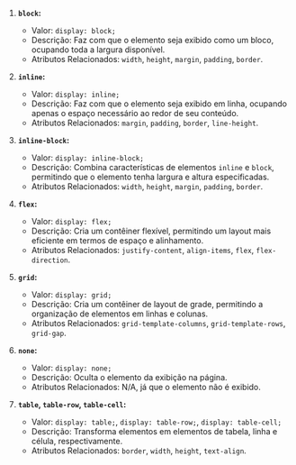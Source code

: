 1. **`block`:**
   - Valor: `display: block;`
   - Descrição: Faz com que o elemento seja exibido como um bloco, ocupando toda a largura disponível.
   - Atributos Relacionados: `width`, `height`, `margin`, `padding`, `border`.

2. **`inline`:**
   - Valor: `display: inline;`
   - Descrição: Faz com que o elemento seja exibido em linha, ocupando apenas o espaço necessário ao redor de seu conteúdo.
   - Atributos Relacionados: `margin`, `padding`, `border`, `line-height`.

3. **`inline-block`:**
   - Valor: `display: inline-block;`
   - Descrição: Combina características de elementos `inline` e `block`, permitindo que o elemento tenha largura e altura especificadas.
   - Atributos Relacionados: `width`, `height`, `margin`, `padding`, `border`.

4. **`flex`:**
   - Valor: `display: flex;`
   - Descrição: Cria um contêiner flexível, permitindo um layout mais eficiente em termos de espaço e alinhamento.
   - Atributos Relacionados: `justify-content`, `align-items`, `flex`, `flex-direction`.

5. **`grid`:**
   - Valor: `display: grid;`
   - Descrição: Cria um contêiner de layout de grade, permitindo a organização de elementos em linhas e colunas.
   - Atributos Relacionados: `grid-template-columns`, `grid-template-rows`, `grid-gap`.

6. **`none`:**
   - Valor: `display: none;`
   - Descrição: Oculta o elemento da exibição na página.
   - Atributos Relacionados: N/A, já que o elemento não é exibido.

7. **`table`, `table-row`, `table-cell`:**
   - Valor: `display: table;`, `display: table-row;`, `display: table-cell;`
   - Descrição: Transforma elementos em elementos de tabela, linha e célula, respectivamente.
   - Atributos Relacionados: `border`, `width`, `height`, `text-align`.
